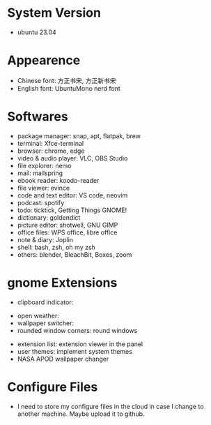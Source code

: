 # System Version
- ubuntu 23.04

# Appearence
- Chinese font: 方正书宋, 方正新书宋
- English font: UbuntuMono nerd font

# Softwares
- package manager: snap, apt, flatpak, brew
- terminal: Xfce-terminal
- browser: chrome, edge
- video & audio player: VLC, OBS Studio
- file explorer: nemo
- mail: mailspring
- ebook reader: koodo-reader
- file viewer: evince
- code and text editor: VS code, neovim
- podcast: spotify
- todo: ticktick, Getting Things GNOME!
- dictionary: goldendict
- picture editor: shotwell, GNU GIMP
- office files: WPS office, libre office
- note & diary: Joplin
- shell: bash, zsh, oh my zsh
- others: blender, BleachBit, Boxes, zoom

# gnome Extensions
<!-- - light dict: dictionary -->
- clipboard indicator: 
<!-- - just perfection: appearance setting -->
- open weather: 
- wallpaper switcher: 
- rounded window corners: round windows
<!-- - gesture improvements: gesture activities -->
<!-- - dash to dock: configure dock appearance and activities -->
<!-- - appindicator and kstatus...: indicate background apps -->
- extension list: extension viewer in the panel
- user themes: implement system themes
- NASA APOD wallpaper changer

# Configure Files
- I need to store my configure files in the cloud in case I change to another machine. Maybe upload it to github.
